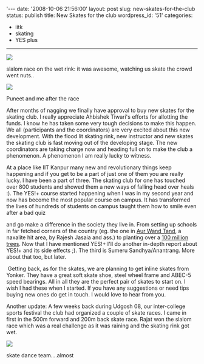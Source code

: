 '---
date: '2008-10-06 21:56:00'
layout: post
slug: new-skates-for-the-club
status: publish
title: New Skates for the club
wordpress_id: '51'
categories:
- iitk
- skating
- YES plus
---

![](http://1.bp.blogspot.com/_BQ0a8k-GX20/SOo_t-0d8ZI/AAAAAAAABTs/2469R9SEKGc/s400/IMG_0065.JPG)

slalom race on the wet rink: it was awesome, watching us skate the crowd went nuts..  


![](http://4.bp.blogspot.com/_BQ0a8k-GX20/SOo_uFQPZWI/AAAAAAAABT0/aVF7BR1lunA/s400/IMG_0062.JPG)

Puneet and me after the race  


  
After months of nagging we finally have approval to buy new skates for the skating club. I really appreciate Ahbishek Tiwari's efforts for allotting the funds. I know he has taken some very tough decisions to make this happen. We all (participants and the coordinators) are very excited about this new development. With the flood lit skating rink, new instructor and new skates the skating club is fast moving out of the developing stage. The new coordinators are taking charge now and heading full on to make the club a phenomenon. A phenomenon I am really lucky to witness.

  


At a place like IIT Kanpur many new and revolutionary things keep happening and if you get to be a part of just one of them you are really lucky. I have been a part of three. The skating club for one has touched over 800 students and showed them a new ways of falling head over heals :). The YES!+ course started happening when I was in my second year and now has become the most popular course on campus. It has transformed the lives of hundreds of students on campus taught them how to smile even after a bad quiz 

and go make a difference in the society they live in. From setting up schools in far fetched corners of the country (eg. the one in [Aur Wand Tand](http://www.aurwand-tand.info/), a naxalite hit area, by Rajesh Jasaia and ass.) to planting over a [100 million trees](http://www.itsmytree.net/). Now that I have mentioned YES!+ I'll do another in-depth report about YES!+ and its side effects ;). The third is Sumeru Sandhya/Anantrang. More about that too, but later.

  


 Getting back, as for the skates, we are planning to get inline skates from Yonker. They have a great soft skate shoe, steel wheel frame and ABEC-5 speed bearings. All in all they are the perfect pair of skates to start on. I wish I had these when I started. If you have any suggestions or need tips buying new ones do get in touch. I would love to hear from you.

  


Another update: A few weeks back during Udgosh 08, our inter-college sports festival the club had organized a couple of skate races. I came in first in the 500m forward and 200m back skate race. Rajat won the slalom race which was a real challenge as it was raining and the skating rink got wet.

  
![](http://3.bp.blogspot.com/_BQ0a8k-GX20/SOo_umDUYcI/AAAAAAAABT8/Rv0WS1kvTas/s400/Photo+11.jpg)

skate dance team....almost  

